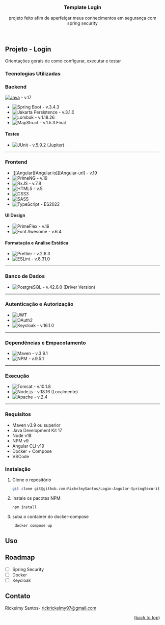 <!-- PROJECT LOGO -->
<!-- <br />
<div align="center">
  <a href="https://github.com/github_username/repo_name">
    <img src="images/logo.png" alt="Logo" width="80" height="80">
  </a> -->

<h3 align="center">Template Login</h3>

  <p align="center">
    projeto feito afim de aperfeiçar meus conhecimentos em segurança com spring security
    <br />
    <br />
    <br />
    <!-- <a href="https://github.com/github_username/repo_name">View Demo</a>
    &middot;
    <a href="https://github.com/github_username/repo_name/issues/new?labels=bug&template=bug-report---.md">Report Bug</a>
    &middot;
    <a href="https://github.com/github_username/repo_name/issues/new?labels=enhancement&template=feature-request---.md">Request Feature</a> -->
  </p>
</div>

<!-- TABLE OF CONTENTS -->
<!-- <details>
  <summary>Table of Contents</summary>
  <ol>
    <li>
      <a href="#about-the-project">About The Project</a>
      <ul>
        <li><a href="#built-with">Built With</a></li>
      </ul>
    </li>
    <li>
      <a href="#getting-started">Getting Started</a>
      <ul>
        <li><a href="#prerequisites">Prerequisites</a></li>
        <li><a href="#installation">Installation</a></li>
      </ul>
    </li>
    <li><a href="#usage">Usage</a></li>
    <li><a href="#roadmap">Roadmap</a></li>
    <li><a href="#contributing">Contributing</a></li>
    <li><a href="#license">License</a></li>
    <li><a href="#contact">Contact</a></li>
    <li><a href="#acknowledgments">Acknowledgments</a></li>
  </ol>
</details> -->

<!-- ABOUT THE PROJECT -->

## Projeto - Login

Orientações gerais de como configurar, executar e testar

### Tecnologias Utilizadas

### **Backend**

[![Java](https://img.shields.io/badge/Java-ED8B00?style=for-the-badge&logo=openjdk&logoColor=white)](https://www.java.com) - v.17

- ![Spring Boot](https://img.shields.io/badge/Spring%20Boot-6DB33F?style=for-the-badge&logo=spring-boot&logoColor=white) - v.3.4.3
- ![Jakarta Persistence](https://img.shields.io/badge/Jakarta%20Persistence-007396?style=for-the-badge&logo=jakartaee&logoColor=white) - v.3.1.0
- ![Lombok](https://img.shields.io/badge/Lombok-CA2136?style=for-the-badge&logo=lombok&logoColor=white) - v.1.18.26
- ![MapStruct](https://img.shields.io/badge/MapStruct-6DB33F?style=for-the-badge&logo=mapstruct&logoColor=white) - v.1.5.3.Final

#### **Testes**

- ![JUnit](https://img.shields.io/badge/JUnit-25A162?style=for-the-badge&logo=junit5&logoColor=white) - v.5.9.2 (Jupiter)

---

### **Frontend**

- ![[Angular][Angular.io]][Angular-url] - v.19
- ![PrimeNG](https://img.shields.io/badge/PrimeNG-4479A1?style=for-the-badge&logo=primeng&logoColor=white) - v.19
- ![RxJS](https://img.shields.io/badge/RxJS-B7178C?style=for-the-badge&logo=reactivex&logoColor=white) - v.7.8
- ![HTML5](https://img.shields.io/badge/HTML5-E34F26?style=for-the-badge&logo=html5&logoColor=white) - v.5
- ![CSS3](https://img.shields.io/badge/CSS3-1572B6?style=for-the-badge&logo=css3&logoColor=white)
- ![SASS](https://img.shields.io/badge/SASS-CC6699?style=for-the-badge&logo=sass&logoColor=white)
- ![TypeScript](https://img.shields.io/badge/TypeScript-007ACC?style=for-the-badge&logo=typescript&logoColor=white) - ES2022

#### **UI Design**

- ![PrimeFlex](https://img.shields.io/badge/PrimeFlex-4A90E2?style=for-the-badge&logo=primeflex&logoColor=white) - v.19
- ![Font Awesome](https://img.shields.io/badge/Font%20Awesome-339AF0?style=for-the-badge&logo=font-awesome&logoColor=white) - v.6.4

#### **Formatação e Análise Estática**

- ![Prettier](https://img.shields.io/badge/Prettier-F7B93E?style=for-the-badge&logo=prettier&logoColor=white) - v.2.8.3
- ![ESLint](https://img.shields.io/badge/ESLint-4B32C3?style=for-the-badge&logo=eslint&logoColor=white) - v.8.31.0

---

### **Banco de Dados**

- ![PostgreSQL](https://img.shields.io/badge/PostgreSQL-316192?style=for-the-badge&logo=postgresql&logoColor=white) - v.42.6.0 (Driver Version)

---

### **Autenticação e Autorização**

- ![JWT](https://img.shields.io/badge/JWT-000000?style=for-the-badge&logo=jsonwebtokens&logoColor=white)
- ![OAuth2](https://img.shields.io/badge/OAuth2-3F3F3F?style=for-the-badge&logo=oauth&logoColor=white)
- ![Keycloak](https://img.shields.io/badge/Keycloak-35495E?style=for-the-badge&logo=keycloak&logoColor=white) - v.16.1.0

---

### **Dependências e Empacotamento**

- ![Maven](https://img.shields.io/badge/Maven-C71A36?style=for-the-badge&logo=apachemaven&logoColor=white) - v.3.9.1
- ![NPM](https://img.shields.io/badge/NPM-CB3837?style=for-the-badge&logo=npm&logoColor=white) - v.9.5.1

---

### **Execução**

- ![Tomcat](https://img.shields.io/badge/Tomcat-F8DC75?style=for-the-badge&logo=apachetomcat&logoColor=black) - v.10.1.8
- ![Node.js](https://img.shields.io/badge/Node.js-339933?style=for-the-badge&logo=node.js&logoColor=white) - v.18.16 (Localmente)
- ![Apache](https://img.shields.io/badge/Apache-D42029?style=for-the-badge&logo=apache&logoColor=white) - v.2.4

---

### Requisitos

- Maven v3.9 ou superior
- Java Development Kit 17
- Node v18
- NPM v9
- Angular CLI v19
- Docker + Compose
- VSCode

### Instalação

1. Clone o repositório
   ```sh
   git clone git@github.com:RickelmySantos/Login-Angular-SpringSecurity.git
   ```
2. Instale os pacotes NPM
   ```sh
   npm install
   ```
3. suba o container do docker-compose
   ```js
    docker compose up
   ```

<!-- Exemplos de Uso -->

## Uso

<!--  -->

<!-- ROADMAP -->

## Roadmap

- [ ] Spring Security
- [ ] Docker
- [ ] Keycloak

<!-- Contato -->

## Contato

Rickelmy Santos- rickrickelmy97@gmail.com

<p align="right">(<a href="#readme-top">back to top</a>)</p>
